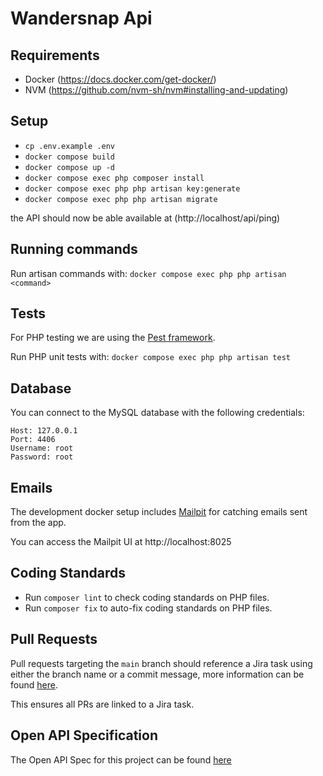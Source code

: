 # Wandersnap Api

## Requirements

-   Docker (https://docs.docker.com/get-docker/)
-   NVM (https://github.com/nvm-sh/nvm#installing-and-updating)

## Setup

-   `cp .env.example .env`
-   `docker compose build`
-   `docker compose up -d`
-   `docker compose exec php composer install`
-   `docker compose exec php php artisan key:generate`
-   `docker compose exec php php artisan migrate`

the API should now be able available at (http://localhost/api/ping)

## Running commands

Run artisan commands with: `docker compose exec php php artisan <command>`

## Tests

For PHP testing we are using the [Pest framework](https://pestphp.com/).

Run PHP unit tests with: `docker compose exec php php artisan test`

## Database

You can connect to the MySQL database with the following credentials:

```
Host: 127.0.0.1
Port: 4406
Username: root
Password: root
```

## Emails

The development docker setup includes [Mailpit](https://github.com/axllent/mailpit) for catching emails sent from the app.

You can access the Mailpit UI at http://localhost:8025

## Coding Standards

-   Run `composer lint` to check coding standards on PHP files.
-   Run `composer fix` to auto-fix coding standards on PHP files.

## Pull Requests

Pull requests targeting the `main` branch should reference a Jira task using either the branch name or a commit message, more information can be found [here](https://support.atlassian.com/jira-software-cloud/docs/reference-issues-in-your-development-work/).

This ensures all PRs are linked to a Jira task.

## Open API Specification

The Open API Spec for this project can be found [here](https://github.com/JumpTwentyFour/wandersnap-api-documentation)
